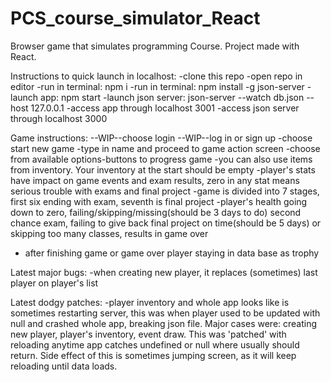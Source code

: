 # PCS_course_simulator_React
Browser game that simulates programming Course. Project made with React. 

Instructions to quick launch in localhost:
-clone this repo
-open repo in editor
-run in terminal: npm i 
-run in terminal: npm install -g json-server
-launch app: npm start
-launch json server: json-server --watch db.json --host 127.0.0.1
-access app through localhost 3001
-access json server through localhost 3000

Game instructions:
--WIP--choose login
--WIP--log in or sign up
-choose start new game
-type in name and proceed to game action screen
-choose from available options-buttons to progress game
-you can also use items from inventory. Your inventory at the start should be empty
-player's stats have impact on game events and exam results, zero in any stat means serious trouble with exams and final project
-game is divided into 7 stages, first six ending with exam, seventh is final project
-player's health going down to zero, failing/skipping/missing(should be 3 days to do) second chance exam, failing to give back final project on time(should be 5 days) or skipping too many classes, results in game over
- after finishing game or game over player staying in data base as trophy

Latest major bugs:
-when creating new player, it replaces (sometimes) last player on player's list

Latest dodgy patches:
-player inventory and whole app looks like is sometimes restarting server, this was when player used to be updated with null and crashed whole app, breaking json file. Major cases were: creating new player, player's inventory, event draw. This was 'patched' with reloading anytime app catches undefined or null where usually should return. Side effect of this is sometimes jumping screen, as it will keep reloading until data loads.  
